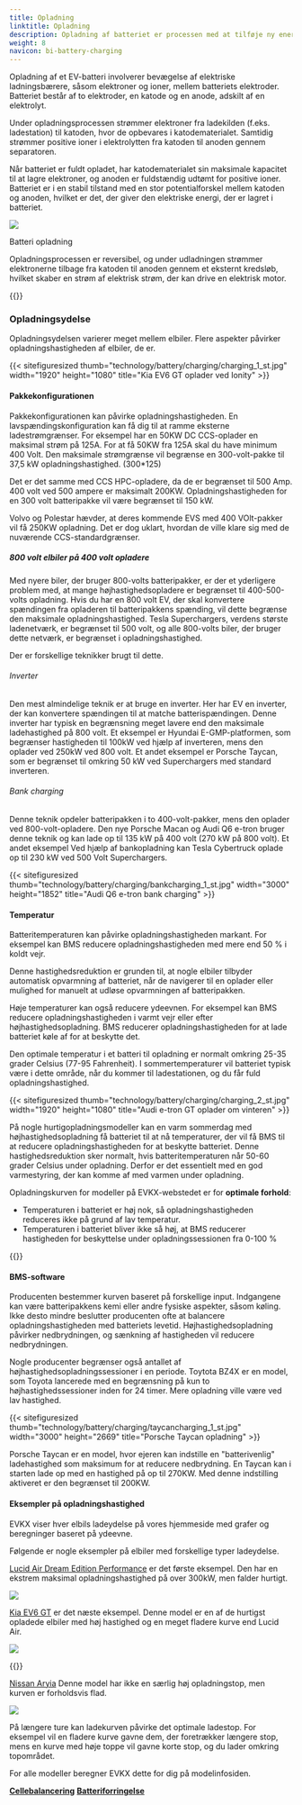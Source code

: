 ```yaml
---
title: Opladning
linktitle: Opladning
description: Opladning af batteriet er processen med at tilføje ny energi til batteriet.
weight: 8
navicon: bi-battery-charging
---
```

<!-- markdownlint-disable MD033 -->
Opladning af et EV-batteri involverer bevægelse af elektriske ladningsbærere, såsom elektroner og ioner, mellem batteriets elektroder. Batteriet består af to elektroder, en katode og en anode, adskilt af en elektrolyt.

Under opladningsprocessen strømmer elektroner fra ladekilden (f.eks. ladestation) til katoden, hvor de opbevares i katodematerialet. Samtidig strømmer positive ioner i elektrolytten fra katoden til anoden gennem separatoren.

Når batteriet er fuldt opladet, har katodematerialet sin maksimale kapacitet til at lagre elektroner, og anoden er fuldstændig udtømt for positive ioner. Batteriet er i en stabil tilstand med en stor potentialforskel mellem katoden og anoden, hvilket er det, der giver den elektriske energi, der er lagret i batteriet.

<figur>
<img src="batteryconceptcharging.drawio.svg" class="img-fluid mx-auto d-block">
<figcaption>
          <p class="lead text-center fw-semibold">
              Batteri opladning
          </p>
      </figcaption>
</figur>



Opladningsprocessen er reversibel, og under udladningen strømmer elektronerne tilbage fra katoden til anoden gennem et eksternt kredsløb, hvilket skaber en strøm af elektrisk strøm, der kan drive en elektrisk motor.

{{<evkxdisplayaddarticle />}}

### Opladningsydelse

Opladningsydelsen varierer meget mellem elbiler. Flere aspekter påvirker opladningshastigheden af ​​elbiler, de er.

{{< sitefiguresized thumb="technology/battery/charging/charging_1_st.jpg" width="1920" height="1080" title="Kia EV6 GT oplader ved Ionity" >}}

#### Pakkekonfigurationen

Pakkekonfigurationen kan påvirke opladningshastigheden. En lavspændingskonfiguration kan få dig til at ramme eksterne ladestrømgrænser. For eksempel har en 50KW DC CCS-oplader en maksimal strøm på 125A. For at få 50KW fra 125A skal du have minimum 400 Volt. Den maksimale strømgrænse vil begrænse en 300-volt-pakke til 37,5 kW opladningshastighed. (300*125)

Det er det samme med CCS HPC-opladere, da de er begrænset til 500 Amp. 400 volt ved 500 ampere er maksimalt 200KW. Opladningshastigheden for en 300 volt batteripakke vil være begrænset til 150 kW.

Volvo og Polestar hævder, at deres kommende EVS med 400 VOlt-pakker vil få 250KW opladning. Det er dog uklart, hvordan de ville klare sig med de nuværende CCS-standardgrænser.

##### 800 volt elbiler på 400 volt opladere

Med nyere biler, der bruger 800-volts batteripakker, er der et yderligere problem med, at mange højhastighedsopladere er begrænset til 400-500-volts opladning. Hvis du har en 800 volt EV, der skal konvertere spændingen fra opladeren til batteripakkens spænding, vil dette begrænse den maksimale opladningshastighed. Tesla Superchargers, verdens største ladenetværk, er begrænset til 500 volt, og alle 800-volts biler, der bruger dette netværk, er begrænset i opladningshastighed.

Der er forskellige teknikker brugt til dette.

###### Inverter

Den mest almindelige teknik er at bruge en inverter. Her har EV en inverter, der kan konvertere spændingen til at matche batterispændingen. Denne inverter har typisk en begrænsning meget lavere end den maksimale ladehastighed på 800 volt.
Et eksempel er Hyundai E-GMP-platformen, som begrænser hastigheden til 100kW ved hjælp af inverteren, mens den oplader ved 250kW ved 800 volt. Et andet eksempel er Porsche Taycan, som er begrænset til omkring 50 kW ved Superchargers med standard inverteren.

###### Bank charging

Denne teknik opdeler batteripakken i to 400-volt-pakker, mens den oplader ved 800-volt-opladere. Den nye Porsche Macan og Audi Q6 e-tron bruger denne teknik og kan lade op til 135 kW på 400 volt (270 kW på 800 volt). Et andet eksempel
Ved hjælp af bankopladning kan Tesla Cybertruck oplade op til 230 kW ved 500 Volt Superchargers.

{{< sitefiguresized thumb="technology/battery/charging/bankcharging_1_st.jpg" width="3000" height="1852" title="Audi Q6 e-tron bank charging" >}}

#### Temperatur

Batteritemperaturen kan påvirke opladningshastigheden markant. For eksempel kan BMS reducere opladningshastigheden med mere end 50 % i koldt vejr.

Denne hastighedsreduktion er grunden til, at nogle elbiler tilbyder automatisk opvarmning af batteriet, når de navigerer til en oplader eller mulighed for manuelt at udløse opvarmningen af ​​batteripakken.

Høje temperaturer kan også reducere ydeevnen. For eksempel kan BMS reducere opladningshastigheden i varmt vejr eller efter højhastighedsopladning. BMS reducerer opladningshastigheden for at lade batteriet køle af for at beskytte det.

Den optimale temperatur i et batteri til opladning er normalt omkring 25-35 grader Celsius (77-95 Fahrenheit). I sommertemperaturer vil batteriet typisk være i dette område, når du kommer til ladestationen, og du får fuld opladningshastighed.

{{< sitefiguresized thumb="technology/battery/charging/charging_2_st.jpg" width="1920" height="1080" title="Audi e-tron GT oplader om vinteren" >}}

På nogle hurtigopladningsmodeller kan en varm sommerdag med højhastighedsopladning få batteriet til at nå temperaturer, der vil få BMS til at reducere opladningshastigheden for at beskytte batteriet. Denne hastighedsreduktion sker normalt, hvis batteritemperaturen når 50-60 grader Celsius under opladning. Derfor er det essentielt med en god varmestyring, der kan komme af med varmen under opladning.

Opladningskurven for modeller på EVKX-webstedet er for <b>optimale forhold</b>:

- Temperaturen i batteriet er høj nok, så opladningshastigheden reduceres ikke på grund af lav temperatur.
- Temperaturen i batteriet bliver ikke så høj, at BMS reducerer hastigheden for beskyttelse under opladningssessionen fra 0-100 %

{{<evkxdisplayaddarticle />}}

#### BMS-software

Producenten bestemmer kurven baseret på forskellige input. Indgangene kan være batteripakkens kemi eller andre fysiske aspekter, såsom køling. Ikke desto mindre beslutter producenten ofte at balancere opladningshastigheden med batteriets levetid. Højhastighedsopladning påvirker nedbrydningen, og sænkning af hastigheden vil reducere nedbrydningen.

Nogle producenter begrænser også antallet af højhastighedsopladningssessioner i en periode. Toytota BZ4X er en model, som Toyota lancerede med en begrænsning på kun to højhastighedssessioner inden for 24 timer. Mere opladning ville være ved lav hastighed.

{{< sitefiguresized thumb="technology/battery/charging/taycancharging_1_st.jpg" width="3000" height="2669" title="Porsche Taycan opladning" >}}

Porsche Taycan er en model, hvor ejeren kan indstille en "batterivenlig" ladehastighed som maksimum for at reducere nedbrydning. En Taycan kan i starten lade op med en hastighed på op til 270KW. Med denne indstilling aktiveret er den begrænset til 200KW.

#### Eksempler på opladningshastighed

EVKX viser hver elbils ladeydelse på vores hjemmeside med grafer og beregninger baseret på ydeevne.

Følgende er nogle eksempler på elbiler med forskellige typer ladeydelse.

[Lucid Air Dream Edition Performance](/models/lucid/air/air_dream_edition_performance/chargingcurve/) er det første eksempel. Den har en ekstrem maksimal opladningshastighed på over 300kW, men falder hurtigt.

<img src="/images/models/lucid/air/air_dream_edition_performance/chargingcurve.svg" class="img-fluid">

[Kia EV6 GT](/models/kia/ev6/ev6_gt/chargingcurve/) er det næste eksempel. Denne model er en af ​​de hurtigst opladede elbiler med høj hastighed og en meget fladere kurve end Lucid Air.

<img src="/images/models/kia/ev6/ev6_gt/chargingcurve.svg" class="img-fluid">

{{<evkxdisplayaddarticle />}}

[Nissan Aryia](/models/nissan/ariya/ariya_87kwh_e-4orce/chargingcurve/) Denne model har ikke en særlig høj opladningstop, men kurven er forholdsvis flad.

<img src="/images/models/nissan/ariya/ariya_87kwh_e-4orce/chargingcurve.svg" class="img-fluid">

På længere ture kan ladekurven påvirke det optimale ladestop. For eksempel vil en fladere kurve gavne dem, der foretrækker længere stop, mens en kurve med høje toppe vil gavne korte stop, og du lader omkring topområdet.

For alle modeller beregner EVKX dette for dig på modelinfosiden.

<div class="mt-3 mb-3">
     <a href="../cellbalancing/" class="text-decoration-none text-black"><strong><i class="bi-arrow-left"></i> Cellebalancering</strong></a>
     <a href="../degredation/" class="text-decoration-none text-black float-end"><strong>Batteriforringelse <i class="bi-arrow-right"></i></strong></a>
</div>